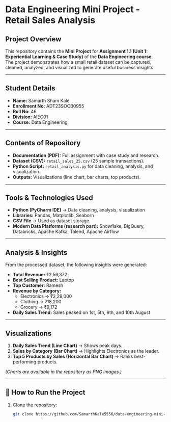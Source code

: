 # Data Engineering Mini Project - Retail Sales Analysis

##  Project Overview
This repository contains the **Mini Project** for **Assignment 1.1 (Unit 1: Experiential Learning & Case Study)** of the **Data Engineering course**.  
The project demonstrates how a small retail dataset can be captured, cleaned, analyzed, and visualized to generate useful business insights.

---

##  Student Details
- **Name:** Samarth Sham Kale  
- **Enrollment No:** ADT23SOCB0955  
- **Roll No:** 46  
- **Division:** AIEC01  
- **Course:** Data Engineering  

---

##  Contents of Repository
- **Documentation (PDF):** Full assignment with case study and research.  
- **Dataset (CSV):** `retail_sales_25.csv` (25 sample transactions).  
- **Python Script:** `retail_analysis.py` for data cleaning, analysis, and visualization.  
- **Outputs:** Visualizations (line chart, bar charts, top products).  

---

##  Tools & Technologies Used
- **Python (PyCharm IDE)** → Data cleaning, analysis, visualization  
- **Libraries:** Pandas, Matplotlib, Seaborn  
- **CSV File** → Used as dataset storage  
- **Modern Data Platforms (research part):** Snowflake, BigQuery, Databricks, Apache Kafka, Talend, Apache Airflow  

---

##  Analysis & Insights
From the processed dataset, the following insights were generated:  
- **Total Revenue:** ₹2,56,372  
- **Best Selling Product:** Laptop  
- **Top Customer:** Ramesh  
- **Revenue by Category:**  
  - Electronics → ₹2,29,000  
  - Clothing → ₹18,200  
  - Grocery → ₹9,172  
- **Daily Sales Trend:** Sales peaked on 1st, 5th, 9th, and 10th August  

---

##  Visualizations
1. **Daily Sales Trend (Line Chart)** → Shows peak days.  
2. **Sales by Category (Bar Chart)** → Highlights Electronics as the leader.  
3. **Top 5 Products by Sales (Horizontal Bar Chart)** → Ranks best-performing products.  

*(Charts are available in the repository as PNG images.)*

---

## 🚀 How to Run the Project
1. Clone the repository:  
   ```bash
   git clone https://github.com/SamarthKale5556/data-engineering-mini-project.git


